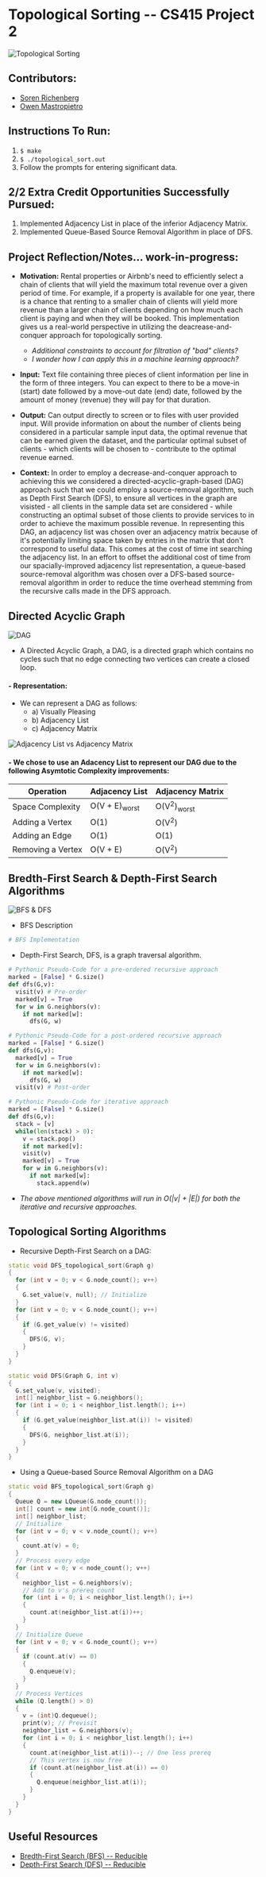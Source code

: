 # Topological Sorting -- CS415 Project 2

![Topological Sorting](image/topological-sorting.png)
## Contributors:
- [Soren Richenberg](https://github.com/sorenrichenberg)
- [Owen Mastropietro](https://github.com/OwenMastropietro)

## Instructions To Run:
  1. `$ make`
  2. `$ ./topological_sort.out`
  3. Follow the prompts for entering significant data.

## 2/2 Extra Credit Opportunities Successfully Pursued:
  1. Implemented Adjacency List in place of the inferior Adjacency Matrix.
  2. Implemented Queue-Based Source Removal Algorithm in place of DFS.

## Project Reflection/Notes... work-in-progress:
- **Motivation:** Rental properties or Airbnb's need to efficiently select a chain of clients that will yield the maximum total revenue over a given period of time. For example, if a property is available for one year, there is a chance that renting to a smaller chain of clients will yield more revenue than a larger chain of clients depending on how much each client is paying and when they will be booked. This implementation gives us a real-world perspective in utilizing the deacrease-and-conquer approach for topologically sorting.
  - *Additional constraints to account for filtration of "bad" clients?*
  - *I wonder how I can apply this in a machine learning approach?*

- **Input:** Text file containing three pieces of client information per line in the form of three integers. You can expect to there to be a move-in (start) date followed by a move-out date (end) date, followed by the amount of money (revenue) they will pay for that duration.

- **Output:** Can output directly to screen or to files with user provided input. Will provide information on about the number of clients being considered in a particular sample input data, the optimal revenue that can be earned given the dataset, and the particular optimal subset of clients - which clients will be chosen to - contribute to the optimal revenue earned.

- **Context:** In order to employ a decrease-and-conquer approach to achieving this we considered a directed-acyclic-graph-based (DAG) approach such that we could employ a source-removal algorithm, such as Depth First Search (DFS), to ensure all vertices in the graph are visisted - all clients in the sample data set are considered - while constructing an optimal subset of those clients to provide services to in order to achieve the maximum possible revenue. In representing this DAG, an adjacency list was chosen over an adjacency matrix because of it's potentially limiting space taken by entries in the matrix that don't correspond to useful data. This comes at the cost of time int searching the adjacency list. In an effort to offset the additional cost of time from our spacially-improved adjacency list representation, a queue-based source-removal algorithm was chosen over a DFS-based source-removal algorithm in order to reduce the time overhead stemming from the recursive calls made in the DFS approach.

## Directed Acyclic Graph
![DAG](images/DAG.png)
- A Directed Acyclic Graph, a DAG, is a directed graph which contains no cycles such that no edge connecting two vertices can create a closed loop.
#### - Representation:
  - We can represent a DAG as follows:
    - a) Visually Pleasing
    - b) Adjacency List
    - c) Adjacency Matrix

![Adjacency List vs Adjacency Matrix](images/ADJ_LIST_vs_ADJ_MATRIX.png)

#### - We chose to use an Adacency List to represent our DAG due to the following Asymtotic Complexity improvements:

| Operation | Adjacency List | Adjacency Matrix |
| ------ | ------ | ------ |
| Space Complexity | O(V + E)<sub>worst</sub> | O(V<sup>2</sup>)<sub>worst</sub> |
| Adding a Vertex | O(1) | O(V<sup>2</sup>) |
| Adding an Edge | O(1) | O(1) |
| Removing a Vertex | O(V + E) | O(V<sup>2</sup>) |


## Bredth-First Search & Depth-First Search Algorithms
![BFS & DFS](images/BFS_vs_DFS.png)
- BFS Description
```python
# BFS Implementation
```
- Depth-First Search, DFS, is a graph traversal algorithm.
```python
# Pythonic Pseudo-Code for a pre-ordered recursive approach
marked = [False] * G.size()
def dfs(G,v):
  visit(v) # Pre-order
  marked[v] = True
  for w in G.neighbors(v):
    if not marked[w]:
      dfs(G, w)
```
```python
# Pythonic Pseudo-Code for a post-ordered recursive approach
marked = [False] * G.size()
def dfs(G,v):
  marked[v] = True
  for w in G.neighbors(v):
    if not marked[w]:
      dfs(G, w)
  visit(v) # Post-order
```
```python
# Pythonic Pseudo-Code for iterative approach
marked = [False] * G.size()
def dfs(G,v):
  stack = [v]
  while(len(stack) > 0):
    v = stack.pop()
    if not marked[v]:
    visit(v)
    marked[v] = True
    for w in G.neighbors(v):
      if not marked[w]:
        stack.append(w)
```
- *The above mentioned algorithms will run in O(|v| + |E|) for both the iterative and recursive approaches.*

## Topological Sorting Algorithms
- Recursive Depth-First Search on a DAG:
```c++
static void DFS_topological_sort(Graph g)
{
  for (int v = 0; v < G.node_count(); v++)
  {
    G.set_value(v, null); // Initialize
  }
  for (int v = 0; v < G.node_count(); v++)
  {
    if (G.get_value(v) != visited)
    {
      DFS(G, v);
    }
  }
}

static void DFS(Graph G, int v)
{
  G.set_value(v, visited);
  int[] neighbor_list = G.neighbors();
  for (int i = 0; i < neighbor_list.length(); i++)
  {
    if (G.get_value(neighbor_list.at(i)) != visited)
    {
      DFS(G, neighbor_list.at(i));
    }
  }
}
```
- Using a Queue-based Source Removal Algorithm on a DAG
```c++
static void BFS_topological_sort(Graph g)
{
  Queue Q = new LQueue(G.node_count());
  int[] count = new int[G.node_count()];
  int[] neighbor_list;
  // Initialize
  for (int v = 0; v < v.node_count(); v++)
  {
    count.at(v) = 0;
  }
  // Process every edge
  for (int v = 0; v < node_count(); v++)
  {
    neighbor_list = G.neighbors(v);
    // Add to v's prereq count
    for (int i = 0; i < neighbor_list.length(); i++)
    {
      count.at(neighbor_list.at(i))++;
    }
  }
  // Initialize Queue
  for (int v = 0; v < G.node_count(); v++)
  {
    if (count.at(v) == 0)
    {
      Q.enqueue(v);
    }
  }
  // Process Vertices
  while (Q.length() > 0)
  {
    v = (int)Q.dequeue();
    print(v); // Previsit
    neighbor_list = G.neighbors(v);
    for (int i = 0; i < neighbor_list.length(); i++)
    {
      count.at(neighbor_list.at(i))--; // One less prereq
      // This vertex is now free
      if (count.at(neighbor_list.at(i)) == 0)
      {
        Q.enqueue(neighbor_list.at(i));
      }
    }
  }
}
```

## Useful Resources
- [Bredth-First Search (BFS) -- Reducible](https://www.youtube.com/watch?v=xlVX7dXLS64)
- [Depth-First Search (DFS) -- Reducible](https://www.youtube.com/watch?v=PMMc4VsIacU)
